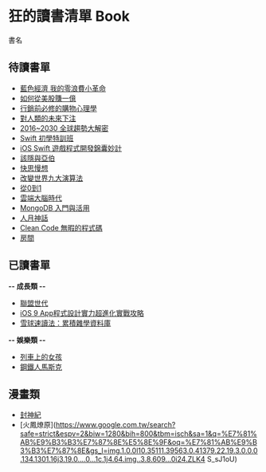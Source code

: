 # 狂的讀書清單 Book

 書名
## 待讀書單 
- [藍色經濟 我的零浪費小革命](http://www.books.com.tw/products/0010533538) 
- [如何從美股賺一億](http://www.books.com.tw/products/0010693311) 
- [行銷前必修的購物心理學](http://www.books.com.tw/products/0010618819) 
- [對人類的未來下注](http://www.books.com.tw/products/0010691300)
- [2016~2030 全球趨勢大解密](http://www.books.com.tw/products/0010689915)
- [Swift 初學特訓班](http://www.books.com.tw/products/0010659620) 
- [iOS Swift 遊戲程式開發錦囊妙計](http://www.books.com.tw/products/0010704442) 
- [該隱與亞伯](http://www.books.com.tw/products/0010705472) 
- [快思慢想](http://www.books.com.tw/products/0010567579) 
- [改變世界九大演算法](http://www.books.com.tw/products/0010644994) 
- [從0到1](http://www.books.com.tw/products/0010651050) 
- [雲端大腦時代](http://www.books.com.tw/products/0010691154) 
- [MongoDB 入門與活用](http://www.books.com.tw/products/0010706811) 
- [人月神話](http://www.books.com.tw/products/0010254508) 
- [Clean Code 無暇的程式碼](http://www.books.com.tw/products/0010579897)
- [房間](http://www.books.com.tw/products/0010493112)

## 已讀書單
**--  成長類 --**
- [聯盟世代](http://www.books.com.tw/products/0010705476) 
- [iOS 9 App程式設計實力超進化實戰攻略](http://www.books.com.tw/products/0010700428) 
- [雪球速讀法：累積雜學資料庫](http://www.books.com.tw/products/0010663983) 

**-- 娛樂類 --**
- [列車上的女孩](http://www.books.com.tw/products/0010683076)
- [ 鋼鐵人馬斯克](http://www.books.com.tw/products/0010690357)

## 漫畫類
- [封神紀](https://www.google.com.tw/search?q=%E5%B0%81%E7%A5%9E%E7%B4%80&safe=strict&espv=2&biw=1280&bih=800&source=lnms&tbm=isch&sa=X&ved=0ahUKEwjS7YyIsPfNAhVEnJQKHXWnA9UQ_AUIBigB&dpr=2)
- [火鳳燎原](https://www.google.com.tw/search?safe=strict&espv=2&biw=1280&bih=800&tbm=isch&sa=1&q=%E7%81%AB%E9%B3%B3%E7%87%8E%E5%8E%9F&oq=%E7%81%AB%E9%B3%B3%E7%87%8E&gs_l=img.1.0.0l10.35111.39563.0.41379.22.19.3.0.0.0.134.1301.16j3.19.0....0...1c.1j4.64.img..3.8.609...0i24.ZLK4
S_sJ1oU)
